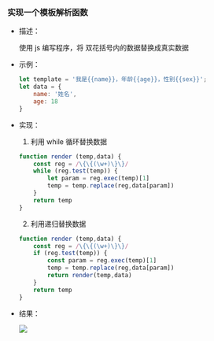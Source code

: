 ### 实现一个模板解析函数

- 描述：

  使用 js 编写程序，将 双花括号内的数据替换成真实数据

- 示例：

  ```js
  let template = '我是{{name}}，年龄{{age}}，性别{{sex}}';
  let data = {
      name: '姓名',
      age: 18
  }
  ```

- 实现：

  1. 利用 while 循环替换数据

  ```js
  function render (temp,data) {
      const reg = /\{\{(\w+)\}\}/
      while (reg.test(temp)) {
          let param = reg.exec(temp)[1]
          temp = temp.replace(reg,data[param])
      }
      return temp
  }
  ```

  2. 利用递归替换数据

  ```js
  function render (temp,data) {
      const reg = /\{\{(\w+)\}\}/
      if (reg.test(temp)) {
          const param = reg.exec(temp)[1]
          temp = temp.replace(reg,data[param])
          return render(temp,data)
      }
      return temp
  }
  ```

- 结果：

  ![](E:\code\web_blog\docs\question\面试相关\编程练习\images\20190916094252.png)

